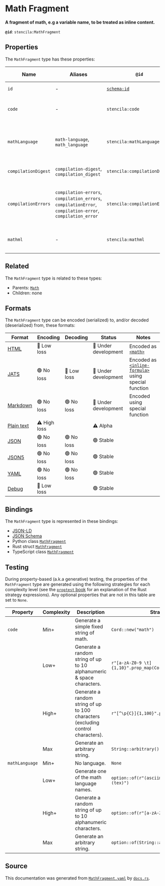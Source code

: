 # Math Fragment

**A fragment of math, e.g a variable name, to be treated as inline content.**

**`@id`**: `stencila:MathFragment`

## Properties

The `MathFragment` type has these properties:

| Name                | Aliases                                                                                                  | `@id`                                | Type                                                                                                               | Description                                                        | Inherited from                                                                                   |
| ------------------- | -------------------------------------------------------------------------------------------------------- | ------------------------------------ | ------------------------------------------------------------------------------------------------------------------ | ------------------------------------------------------------------ | ------------------------------------------------------------------------------------------------ |
| `id`                | -                                                                                                        | [`schema:id`](https://schema.org/id) | [`String`](https://github.com/stencila/stencila/blob/main/docs/reference/schema/data/string.md)                    | The identifier for this item.                                      | [`Entity`](https://github.com/stencila/stencila/blob/main/docs/reference/schema/other/entity.md) |
| `code`              | -                                                                                                        | `stencila:code`                      | [`Cord`](https://github.com/stencila/stencila/blob/main/docs/reference/schema/data/cord.md)                        | The code of the equation in the `mathLanguage`.                    | [`Math`](https://github.com/stencila/stencila/blob/main/docs/reference/schema/math/math.md)      |
| `mathLanguage`      | `math-language`, `math_language`                                                                         | `stencila:mathLanguage`              | [`String`](https://github.com/stencila/stencila/blob/main/docs/reference/schema/data/string.md)                    | The language used for the equation e.g tex, mathml, asciimath.     | [`Math`](https://github.com/stencila/stencila/blob/main/docs/reference/schema/math/math.md)      |
| `compilationDigest` | `compilation-digest`, `compilation_digest`                                                               | `stencila:compilationDigest`         | [`ExecutionDigest`](https://github.com/stencila/stencila/blob/main/docs/reference/schema/flow/execution-digest.md) | A digest of the `code` and `mathLanguage`.                         | [`Math`](https://github.com/stencila/stencila/blob/main/docs/reference/schema/math/math.md)      |
| `compilationErrors` | `compilation-errors`, `compilation_errors`, `compilationError`, `compilation-error`, `compilation_error` | `stencila:compilationErrors`         | [`String`](https://github.com/stencila/stencila/blob/main/docs/reference/schema/data/string.md)*                   | Errors that occurred when parsing and compiling the math equation. | [`Math`](https://github.com/stencila/stencila/blob/main/docs/reference/schema/math/math.md)      |
| `mathml`            | -                                                                                                        | `stencila:mathml`                    | [`String`](https://github.com/stencila/stencila/blob/main/docs/reference/schema/data/string.md)                    | The MathML transpiled from the `code`.                             | [`Math`](https://github.com/stencila/stencila/blob/main/docs/reference/schema/math/math.md)      |

## Related

The `MathFragment` type is related to these types:

- Parents: [`Math`](https://github.com/stencila/stencila/blob/main/docs/reference/schema/math/math.md)
- Children: none

## Formats

The `MathFragment` type can be encoded (serialized) to, and/or decoded (deserialized) from, these formats:

| Format                                                                                        | Encoding         | Decoding      | Status                 | Notes                                                                                                                                         |
| --------------------------------------------------------------------------------------------- | ---------------- | ------------- | ---------------------- | --------------------------------------------------------------------------------------------------------------------------------------------- |
| [HTML](https://github.com/stencila/stencila/blob/main/docs/reference/formats/html.md)         | 🔷 Low loss       |               | 🚧 Under development    | Encoded as [`<math>`](https://developer.mozilla.org/en-US/docs/Web/HTML/Element/math)                                                         |
| [JATS](https://github.com/stencila/stencila/blob/main/docs/reference/formats/jats.md)         | 🟢 No loss        | 🔷 Low loss    | 🚧 Under development    | Encoded as [`<inline-formula>`](https://jats.nlm.nih.gov/articleauthoring/tag-library/1.3/element/inline-formula.html) using special function |
| [Markdown](https://github.com/stencila/stencila/blob/main/docs/reference/formats/markdown.md) | 🟢 No loss        | 🟢 No loss     | 🚧 Under development    | Encoded using special function                                                                                                                |
| [Plain text](https://github.com/stencila/stencila/blob/main/docs/reference/formats/text.md)   | ⚠️ High loss     |               | ⚠️ Alpha               |                                                                                                                                               |
| [JSON](https://github.com/stencila/stencila/blob/main/docs/reference/formats/json.md)         | 🟢 No loss        | 🟢 No loss     | 🟢 Stable               |                                                                                                                                               |
| [JSON5](https://github.com/stencila/stencila/blob/main/docs/reference/formats/json5.md)       | 🟢 No loss        | 🟢 No loss     | 🟢 Stable               |                                                                                                                                               |
| [YAML](https://github.com/stencila/stencila/blob/main/docs/reference/formats/yaml.md)         | 🟢 No loss        | 🟢 No loss     | 🟢 Stable               |                                                                                                                                               |
| [Debug](https://github.com/stencila/stencila/blob/main/docs/reference/formats/debug.md)       | 🔷 Low loss       |               | 🟢 Stable               |                                                                                                                                               |

## Bindings

The `MathFragment` type is represented in these bindings:

- [JSON-LD](https://stencila.dev/MathFragment.jsonld)
- [JSON Schema](https://stencila.dev/MathFragment.schema.json)
- Python class [`MathFragment`](https://github.com/stencila/stencila/blob/main/python/python/stencila/types/math_fragment.py)
- Rust struct [`MathFragment`](https://github.com/stencila/stencila/blob/main/rust/schema/src/types/math_fragment.rs)
- TypeScript class [`MathFragment`](https://github.com/stencila/stencila/blob/main/typescript/src/types/MathFragment.ts)

## Testing

During property-based (a.k.a generative) testing, the properties of the `MathFragment` type are generated using the following strategies for each complexity level (see the [`proptest` book](https://proptest-rs.github.io/proptest/) for an explanation of the Rust strategy expressions). Any optional properties that are not in this table are set to `None`.

| Property       | Complexity | Description                                                                      | Strategy                                      |
| -------------- | ---------- | -------------------------------------------------------------------------------- | --------------------------------------------- |
| `code`         | Min+       | Generate a simple fixed string of math.                                          | `Cord::new("math")`                           |
|                | Low+       | Generate a random string of up to 10 alphanumeric & space characters.            | `r"[a-zA-Z0-9 \t]{1,10}".prop_map(Cord::new)` |
|                | High+      | Generate a random string of up to 100 characters (excluding control characters). | `r"[^\p{C}]{1,100}".prop_map(Cord::new)`      |
|                | Max        | Generate an arbitrary string.                                                    | `String::arbitrary().prop_map(Cord::new)`     |
| `mathLanguage` | Min+       | No language.                                                                     | `None`                                        |
|                | Low+       | Generate one of the math language names.                                         | `option::of(r"(asciimath)\|(mathml)\|(tex)")` |
|                | High+      | Generate a random string of up to 10 alphanumeric characters.                    | `option::of(r"[a-zA-Z0-9]{1,10}")`            |
|                | Max        | Generate an arbitrary string.                                                    | `option::of(String::arbitrary())`             |

## Source

This documentation was generated from [`MathFragment.yaml`](https://github.com/stencila/stencila/blob/main/schema/MathFragment.yaml) by [`docs.rs`](https://github.com/stencila/stencila/blob/main/rust/schema-gen/src/docs.rs).